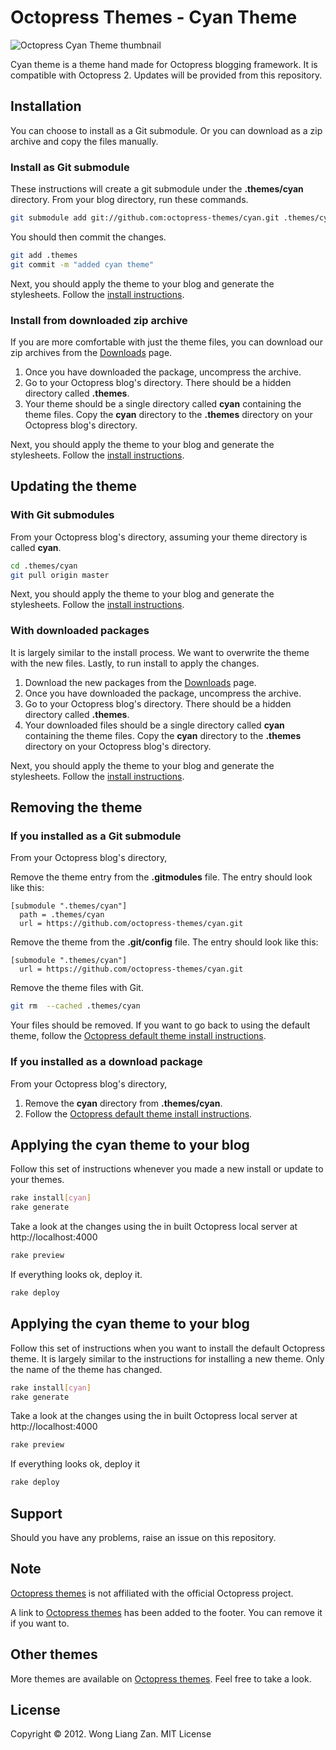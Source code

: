 # Octopress Themes - Cyan Theme

![Octopress Cyan Theme thumbnail](https://s3.amazonaws.com/static.liangzan.net/cyan-thumbnail.png)

Cyan theme is a theme hand made for Octopress blogging framework. It is compatible with Octopress 2. Updates will be provided from this repository.

## Installation

You can choose to install as a Git submodule. Or you can download as a zip archive and copy the files manually.

### Install as Git submodule

These instructions will create a git submodule under the __.themes/cyan__ directory. From your blog directory, run these commands.

``` sh
git submodule add git://github.com:octopress-themes/cyan.git .themes/cyan
```

You should then commit the changes.

``` sh
git add .themes
git commit -m "added cyan theme"
```

Next, you should apply the theme to your blog and generate the stylesheets. Follow the [install instructions](#applying-the-cyan-theme-to-your-blog).

### Install from downloaded zip archive

If you are more comfortable with just the theme files, you can download our zip archives from the [Downloads](https://github.com/octopress-themes/cyan/downloads) page.

1. Once you have downloaded the package, uncompress the archive.
2. Go to your Octopress blog's directory. There should be a hidden directory called __.themes__.
3. Your theme should be a single directory called __cyan__ containing the theme files. Copy the __cyan__ directory to the __.themes__ directory on your Octopress blog's directory.

Next, you should apply the theme to your blog and generate the stylesheets. Follow the [install instructions](#applying-the-cyan-theme-to-your-blog).

## Updating the theme

### With Git submodules

From your Octopress blog's directory, assuming your theme directory is called __cyan__.

``` sh
cd .themes/cyan
git pull origin master
```

Next, you should apply the theme to your blog and generate the stylesheets. Follow the [install instructions](#applying-the-cyan-theme-to-your-blog).

### With downloaded packages

It is largely similar to the install process. We want to overwrite the theme with the new files. Lastly, to run install to apply the changes.

1. Download the new packages from the [Downloads](https://github.com/octopress-themes/cyan/downloads) page.
2. Once you have downloaded the package, uncompress the archive.
3. Go to your Octopress blog's directory. There should be a hidden directory called __.themes__.
4. Your downloaded files should be a single directory called __cyan__ containing the theme files. Copy the __cyan__ directory to the __.themes__ directory on your Octopress blog's directory.

Next, you should apply the theme to your blog and generate the stylesheets. Follow the [install instructions](#applying-the-cyan-theme-to-your-blog).

## Removing the theme

### If you installed as a Git submodule

From your Octopress blog's directory,

Remove the theme entry from the __.gitmodules__ file. The entry should look like this:
```
[submodule ".themes/cyan"]
  path = .themes/cyan
  url = https://github.com/octopress-themes/cyan.git
```

Remove the theme from the __.git/config__ file. The entry should look like this:
```
[submodule ".themes/cyan"]
  url = https://github.com/octopress-themes/cyan.git
```

Remove the theme files with Git.
``` sh
git rm  --cached .themes/cyan
```

Your files should be removed. If you want to go back to using the default theme, follow the [Octopress default theme install instructions](#applying-the-cyan-theme-to-your-blog).

### If you installed as a download package

From your Octopress blog's directory,

1. Remove the __cyan__ directory from __.themes/cyan__.
2. Follow the [Octopress default theme install instructions](#applying-the-cyantheme-to-your-blog).

## Applying the cyan theme to your blog

Follow this set of instructions whenever you made a new install or update to your themes.

``` sh
rake install[cyan]
rake generate
```

Take a look at the changes using the in built Octopress local server at http://localhost:4000

``` sh
rake preview
```

If everything looks ok, deploy it.

``` sh
rake deploy
```

## Applying the cyan theme to your blog

Follow this set of instructions when you want to install the default Octopress theme. It is largely similar to the instructions for installing a new theme. Only the name of the theme has changed.

``` sh
rake install[cyan]
rake generate
```

Take a look at the changes using the in built Octopress local server at http://localhost:4000

``` sh
rake preview
```

If everything looks ok, deploy it

``` sh
rake deploy
```

## Support

Should you have any problems, raise an issue on this repository.

## Note

[Octopress themes](http://octopressthemes.com) is not affiliated with the official Octopress project.

A link to [Octopress themes](http://octopressthemes.com) has been added to the footer. You can remove it if you want to.

## Other themes

More themes are available on [Octopress themes](http://octopressthemes.com). Feel free to take a look.

## License

Copyright &copy; 2012. Wong Liang Zan. MIT License
